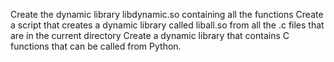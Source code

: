 Create the dynamic library libdynamic.so containing all the functions
Create a script that creates a dynamic library called liball.so from all the .c files that are in the current directory
Create a dynamic library that contains C functions that can be called from Python.
